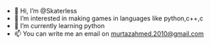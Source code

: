 - 👋 Hi, I’m @Skaterless
- 👀 I’m interested in making games in languages like python,c++,c
- 🌱 I’m currently learning python
- 📫 You can write me an email on murtazahmed.2010@gmail.com

<!---
Skaterless/Skaterless is a ✨ special ✨ repository because its `README.md` (this file) appears on your GitHub profile.
You can click the Preview link to take a look at your changes.
--->
